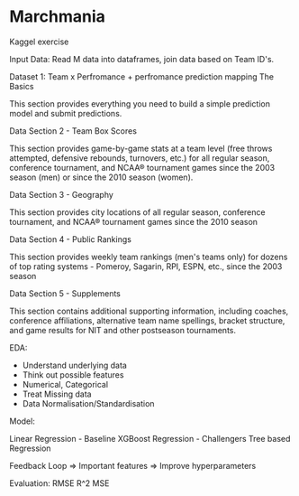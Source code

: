 # Marchmania
Kaggel exercise

Input Data:
Read M data into dataframes, join data based on Team ID's.

Dataset 1: Team x Perfromance + perfromance prediction mapping
The Basics

This section provides everything you need to build a simple prediction model and submit predictions.

Data Section 2 - Team Box Scores

This section provides game-by-game stats at a team level (free throws attempted, defensive rebounds, turnovers, etc.) for all regular season, conference tournament, and NCAA® tournament games since the 2003 season (men) or since the 2010 season (women).

Data Section 3 - Geography

This section provides city locations of all regular season, conference tournament, and NCAA® tournament games since the 2010 season

Data Section 4 - Public Rankings

This section provides weekly team rankings (men's teams only) for dozens of top rating systems - Pomeroy, Sagarin, RPI, ESPN, etc., since the 2003 season

Data Section 5 - Supplements

This section contains additional supporting information, including coaches, conference affiliations, alternative team name spellings, bracket structure, and game results for NIT and other postseason tournaments.

EDA:

- Understand underlying data
- Think out possible features
- Numerical, Categorical
- Treat Missing data
- Data Normalisation/Standardisation


Model: 

Linear Regression - Baseline
XGBoost Regression - Challengers
Tree based Regression


Feedback Loop => Important features => Improve hyperparameters

Evaluation:
RMSE
R^2
MSE